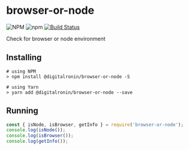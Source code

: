 # browser-or-node
![NPM](https://img.shields.io/npm/l/@digitalronin/browser-or-node)
![npm](https://img.shields.io/npm/v/@digitalronin/browser-or-node)
[![Build Status](https://travis-ci.com/ronniechong/browser-or-node.svg?branch=master)](https://travis-ci.com/ronniechong/browser-or-node)

Check for browser or node environment

## Installing

```
# using NPM
> npm install @digitalronin/browser-or-node -S

# using Yarn
> yarn add @digitalronin/browser-or-node --save
```

## Running

```javascript
const { isNode, isBrowser, getInfo } = require('browser-or-node');
console.log(isNode());
console.log(isBrowser());
console.log(getInfo());
```
